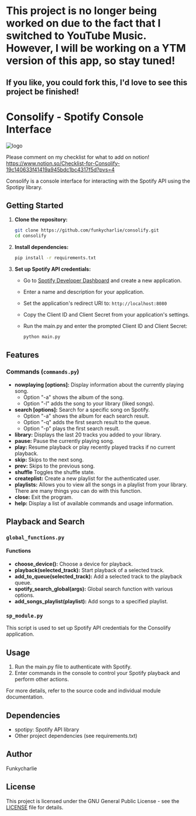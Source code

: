 # This project is no longer being worked on due to the fact that I switched to YouTube Music. However, I will be working on a YTM version of this app, so stay tuned!
## If you like, you could fork this, I'd love to see this project be finished!

# Consolify - Spotify Console Interface
![logo](https://github.com/funkycharlie/Consolify/assets/152520435/edfda504-310e-40ab-8941-9dbf4e2982b0)

Please comment on my checklist for what to add on notion! https://www.notion.so/Checklist-for-Consolify-19c140633f41419a945bdc1bc4317f5d?pvs=4

Consolify is a console interface for interacting with the Spotify API using the Spotipy library.

## Getting Started

1. **Clone the repository:**

   ```bash
   git clone https://github.com/funkycharlie/consolify.git
   cd consolify
   ```

2. **Install dependencies:**

   ```bash
   pip install -r requirements.txt
   ```

3. **Set up Spotify API credentials:**

   - Go to [Spotify Developer Dashboard](https://developer.spotify.com/dashboard) and create a new application.
   - Enter a name and description for your application.
   - Set the application's redirect URI to: `http://localhost:8080`
   - Copy the Client ID and Client Secret from your application's settings.
   - Run the main.py and enter the prompted Client ID and Client Secret:

     ```bash
     python main.py
     ```

## Features

### Commands (`commands.py`)

- **nowplaying [options]:** Display information about the currently playing song.
    - Option "-a" shows the album of the song.
    - Option "-l" adds the song to your library (liked songs).
- **search [options]:** Search for a specific song on Spotify.
    - Option "-a" shows the album for each search result.
    - Option "-q" adds the first search result to the queue.
    - Option "-p" plays the first search result.
- **library:** Displays the last 20 tracks you added to your library.
- **pause:** Pause the currently playing song.
- **play:** Resume playback or play recently played tracks if no current playback.
- **skip:** Skips to the next song.
- **prev:** Skips to the previous song.
- **shuffle** Toggles the shuffle state.
- **createplist:** Create a new playlist for the authenticated user.
- **playlists:** Allows you to view all the songs in a playlist from your library. There are many things you can do with this function.
- **close:** Exit the program.
- **help:** Display a list of available commands and usage information.

## Playback and Search

### `global_functions.py`

#### Functions

- **choose_device():** Choose a device for playback.
- **playback(selected_track):** Start playback of a selected track.
- **add_to_queue(selected_track):** Add a selected track to the playback queue.
- **spotify_search_global(args):** Global search function with various options.
- **add_songs_playlist(playlist):** Add songs to a specified playlist.

### `sp_module.py`

This script is used to set up Spotify API credentials for the Consolify application.

## Usage

1. Run the main.py file to authenticate with Spotify.
2. Enter commands in the console to control your Spotify playback and perform other actions.

For more details, refer to the source code and individual module documentation.

## Dependencies

- spotipy: Spotify API library
- Other project dependencies (see requirements.txt)

## Author

Funkycharlie

## License

This project is licensed under the GNU General Public License - see the [LICENSE](LICENSE) file for details.
